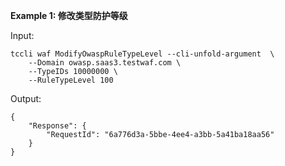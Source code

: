 **Example 1: 修改类型防护等级**



Input: 

```
tccli waf ModifyOwaspRuleTypeLevel --cli-unfold-argument  \
    --Domain owasp.saas3.testwaf.com \
    --TypeIDs 10000000 \
    --RuleTypeLevel 100
```

Output: 
```
{
    "Response": {
        "RequestId": "6a776d3a-5bbe-4ee4-a3bb-5a41ba18aa56"
    }
}
```

